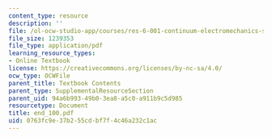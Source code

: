```yaml
---
content_type: resource
description: ''
file: /ol-ocw-studio-app/courses/res-6-001-continuum-electromechanics-spring-2009/0763fc9e37b255cdbf7f4c46a232c1ac_end_100.pdf
file_size: 1239353
file_type: application/pdf
learning_resource_types:
- Online Textbook
license: https://creativecommons.org/licenses/by-nc-sa/4.0/
ocw_type: OCWFile
parent_title: Textbook Contents
parent_type: SupplementalResourceSection
parent_uid: 94a6b993-49b0-3ea8-a5c0-a911b9c5d985
resourcetype: Document
title: end_100.pdf
uid: 0763fc9e-37b2-55cd-bf7f-4c46a232c1ac
---
```

